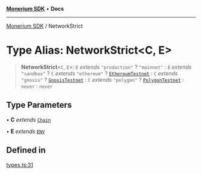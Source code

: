 [**Monerium SDK**](../README.md) • **Docs**

***

[Monerium SDK](../README.md) / NetworkStrict

# Type Alias: NetworkStrict\<C, E\>

> **NetworkStrict**\<`C`, `E`\>: `E` *extends* `"production"` ? `"mainnet"` : `E` *extends* `"sandbox"` ? `C` *extends* `"ethereum"` ? [`EthereumTestnet`](EthereumTestnet.md) : `C` *extends* `"gnosis"` ? [`GnosisTestnet`](GnosisTestnet.md) : `C` *extends* `"polygon"` ? [`PolygonTestnet`](PolygonTestnet.md) : `never` : `never`

## Type Parameters

• **C** *extends* [`Chain`](Chain.md)

• **E** *extends* [`ENV`](ENV.md)

## Defined in

[types.ts:31](https://github.com/monerium/js-monorepo/blob/f9c4f6d23632080dc2f66fc1ef03cdb9951e75af/packages/sdk/src/types.ts#L31)
